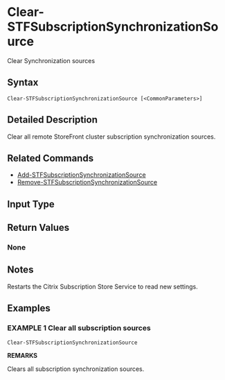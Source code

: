 ﻿# Clear-STFSubscriptionSynchronizationSource

Clear Synchronization sources

## Syntax

```
Clear-STFSubscriptionSynchronizationSource [<CommonParameters>]
```

## Detailed Description

Clear all remote StoreFront cluster subscription synchronization sources.

## Related Commands

* [Add-STFSubscriptionSynchronizationSource](./Add-STFSubscriptionSynchronizationSource)
* [Remove-STFSubscriptionSynchronizationSource](./Remove-STFSubscriptionSynchronizationSource)

## Input Type

### 



## Return Values

### None

## Notes

Restarts the Citrix Subscription Store Service to read new settings.

## Examples

### EXAMPLE 1 Clear all subscription sources

```
Clear-STFSubscriptionSynchronizationSource
```

**REMARKS**

Clears all subscription synchronization sources.
